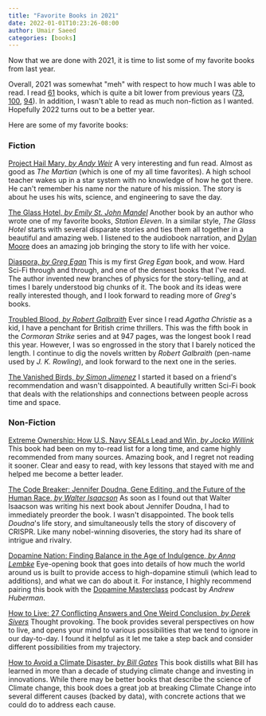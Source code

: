 ```yaml
---
title: "Favorite Books in 2021"
date: 2022-01-01T10:23:26-08:00
author: Umair Saeed
categories: [books]
---
```


Now that we are done with 2021, it is time to list some of my favorite books from last year.

<!--more-->

Overall, 2021 was somewhat "meh" with respect to how much I was able to read. I read [61][a] books, which is quite a bit lower from previous years ([73][b], [100][c], [94][d]). In addition, I wasn't able to read as much non-fiction as I wanted. Hopefully 2022 turns out to be a better year.

Here are some of my favorite books:

### Fiction

[Project Hail Mary, *by Andy Weir*][f1] A very interesting and fun read. Almost as good as *The Martian* (which is one of my all time favorites). A high school teacher wakes up in a star system with no knowledge of how he got there. He can't remember his name nor the nature of his mission. The story is about he uses his wits, science, and engineering to save the day.

[The Glass Hotel, *by Emily St. John Mandel*][f2] Another book by an author who wrote one of my favorite books, *Station Eleven*. In a similar style, *The Glass Hotel* starts with several disparate stories and ties them all together in a beautiful and amazing web. I listened to the audiobook narration, and [Dylan Moore][f2a] does an amazing job bringing the story to life with her voice.

[Diaspora, *by Greg Egan*][f3] This is my first *Greg Egan* book, and wow. Hard Sci-Fi through and through, and one of the densest books that I've read. The author invented new branches of physics for the story-telling, and at times I barely understood big chunks of it. The book and its ideas were really interested though, and I look forward to reading more of *Greg*'s books.

[Troubled Blood, *by Robert Galbraith*][f4] Ever since I read *Agatha Christie* as a kid, I have a penchant for British crime thrillers. This was the fifth book in the *Cormoran Strike* series and at 947 pages, was the longest book I read this year. However, I was so engrossed in the story that I barely noticed the length. I continue to dig the novels written by *Robert Galbraith* (pen-name used by *J. K. Rowling*), and look forward to the next one in the series.

[The Vanished Birds, *by Simon Jimenez*][f5] I started it based on a friend's recommendation and wasn't disappointed. A beautifully written Sci-Fi book that deals with the relationships and connections between people across time and space.


### Non-Fiction

[Extreme Ownership: How U.S. Navy SEALs Lead and Win, *by Jocko Willink*][nf1] This book had been on my to-read list for a long time, and came highly recommended from many sources. Amazing book, and I regret not reading it sooner. Clear and easy to read, with key lessons that stayed with me and helped me become a better leader.

[The Code Breaker: Jennifer Doudna, Gene Editing, and the Future of the Human Race, *by Walter Isaacson*][nf2] As soon as I found out that Walter Isaacson was writing his next book about Jennifer Doudna, I had to immediately preorder the book. I wasn't disappointed. The book tells *Doudna*'s life story, and simultaneously tells the story of discovery of CRISPR. Like many nobel-winning disoveries, the story had its share of intrigue and rivalry.

[Dopamine Nation: Finding Balance in the Age of Indulgence, *by Anna Lembke*][nf3] Eye-opening book that goes into details of how much the world around us is built to provide access to high-dopamine stimuli (which lead to additions), and what we can do about it. For instance, I highly recommend pairing this book with the [Dopamine Masterclass][nf3a] podcast by *Andrew Huberman*.

[How to Live: 27 Conflicting Answers and One Weird Conclusion, *by Derek Sivers*][nf4] Thought provoking. The book provides several perspectives on how to live, and opens your mind to various possibilities that we tend to ignore in our day-to-day. I found it helpful as it let me take a step back and consider different possibilities from my trajectory.

[How to Avoid a Climate Disaster, *by Bill Gates*][nf5] This book distills what Bill has learned in more than a decade of studying climate change and investing in innovations. While there may be better books that describe the science of Climate change, this book does a great job at breaking Climate Change into several different causes (backed by data), with concrete actions that we could do to address each cause.



[a]: https://www.goodreads.com/user_challenges/25336627
[b]: https://www.goodreads.com/user_challenges/19560079
[c]: https://www.goodreads.com/user_challenges/15055253
[d]: https://www.goodreads.com/user_challenges/10278563

[f1]: https://www.amazon.com/Project-Hail-Mary-Andy-Weir/dp/0593135202
[f2]: https://www.goodreads.com/book/show/45754981-the-glass-hotel
[f2a]: https://www.audible.com/pd/The-Glass-Hotel-Audiobook/0525596682
[f3]: https://www.goodreads.com/book/show/156785.Diaspora
[f4]: https://www.goodreads.com/book/show/51807232-troubled-blood
[fx]: https://www.goodreads.com/book/show/41580260-the-fifth-science
[f5]: https://www.goodreads.com/book/show/45422268-the-vanished-birds

[nf1]: https://www.goodreads.com/book/show/23848190-extreme-ownership
[nf2]: https://www.goodreads.com/book/show/54968118-the-code-breaker
[nf3]: https://www.goodreads.com/book/show/55723020-dopamine-nation
[nf3a]: https://www.youtube.com/watch?v=QmOF0crdyRU
[nf4]: https://www.goodreads.com/book/show/58188742-how-to-live
[nf5]: https://www.goodreads.com/book/show/52908942-how-to-avoid-a-climate-disaster